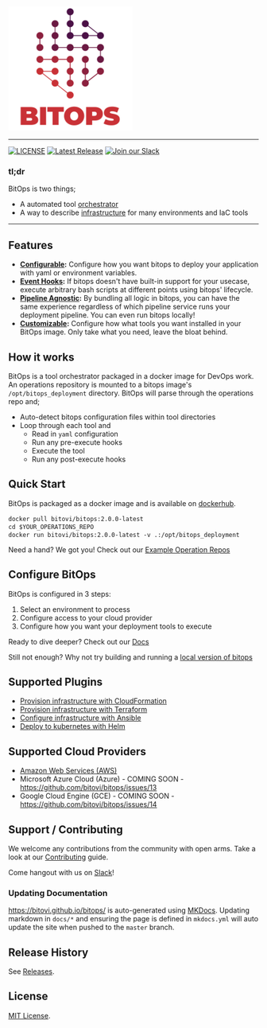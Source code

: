 [<img src="docs/assets/images/logo/Bitops(RGB)_L2_Full_4C.png" width="250"/>](docs/assets/images/logo/Bitops(RGB)_L2_Full_4C.png)

---------------------

[![LICENSE](https://img.shields.io/badge/license-MIT-green)](LICENSE.md)
[![Latest Release](https://img.shields.io/github/v/release/bitovi/bitops)](https://github.com/bitovi/bitops/releases)
[![Join our Slack](https://img.shields.io/badge/slack-join%20chat-611f69.svg)](https://www.bitovi.com/community/slack?utm_source=badge&utm_medium=badge&utm_campaign=pr-badge&utm_content=badge)

### tl;dr
BitOps is two things; 
- A automated tool [orchestrator](docs/about.md)
- A way to describe [infrastructure](docs/operations-repo-structure.md) for many environments and IaC tools

---------------------

## Features

* **[Configurable](docs/configuration-base.md):** Configure how you want bitops to deploy your application with yaml or environment variables.
* **[Event Hooks](docs/lifecycle.md):** If bitops doesn't have built-in support for your usecase, execute arbitrary bash scripts at different points using bitops' lifecycle.
* **[Pipeline Agnostic](docs/examples.md):** By bundling all logic in bitops, you can have the same experience regardless of which pipeline service runs your deployment pipeline. You can even run bitops locally!
* **[Customizable](docs/plugins.md):** Configure how what tools you want installed in your BitOps image. Only take what you need, leave the bloat behind. 

## How it works

BitOps is a tool orchestrator packaged in a docker image for DevOps work. An operations repository is mounted to a bitops image's `/opt/bitops_deployment` directory. BitOps will parse through the operations repo and;

* Auto-detect bitops configuration files within tool directories
* Loop through each tool and
  * Read in `yaml` configuration
  * Run any pre-execute hooks
  * Execute the tool
  * Run any post-execute hooks

## Quick Start
BitOps is packaged as a docker image and is available on [dockerhub](https://hub.docker.com/r/bitovi/bitops).
```
docker pull bitovi/bitops:2.0.0-latest
cd $YOUR_OPERATIONS_REPO
docker run bitovi/bitops:2.0.0-latest -v .:/opt/bitops_deployment
```

Need a hand? We got you! Check out our [Example Operation Repos](https://github.com/bitovi/operations-test)

## Configure BitOps
BitOps is configured in 3 steps:

1. Select an environment to process
2. Configure access to your cloud provider
3. Configure how you want your deployment tools to execute

Ready to dive deeper? Check out our [Docs](docs/configuration-base.md)

Still not enough? Why not try building and running a [local version of bitops](docs/development-local.md)

## Supported Plugins
* [Provision infrastructure with CloudFormation](https://github.com/bitops-plugins/cloudformation/blob/main/README.md)
* [Provision infrastructure with Terraform](https://github.com/bitops-plugins/terraform/blob/main/README.md)
* [Configure infrastructure with Ansible](https://github.com/bitops-plugins/ansible/blob/main/README.md)
* [Deploy to kubernetes with Helm](https://github.com/bitops-plugins/helm/blob/main/README.md)

## Supported Cloud Providers
* [Amazon Web Services (AWS)](https://github.com/bitops-plugins/aws/blob/main/README.md)
* Microsoft Azure Cloud (Azure) - COMING SOON - https://github.com/bitovi/bitops/issues/13
* Google Cloud Engine (GCE) - COMING SOON - https://github.com/bitovi/bitops/issues/14

## Support / Contributing

We welcome any contributions from the community with open arms. Take a look at our [Contributing](docs/contributing/contributing.md) guide.

Come hangout with us on [Slack](https://www.bitovi.com/community/slack)!

### Updating Documentation

https://bitovi.github.io/bitops/ is auto-generated using [MKDocs](https://www.mkdocs.org/). Updating markdown in `docs/*` and ensuring the page is defined in `mkdocs.yml` will auto update the site when pushed to the `master` branch.

## Release History

See [Releases](https://github.com/bitovi/bitops/releases).

## License

[MIT License](/license).
